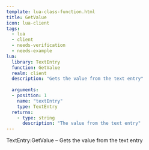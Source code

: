 ```yaml
---
template: lua-class-function.html
title: GetValue
icon: lua-client
tags:
  - lua
  - client
  - needs-verification
  - needs-example
lua:
  library: TextEntry
  function: GetValue
  realm: client
  description: "Gets the value from the text entry"
  
  arguments:
  - position: 1
    name: "textEntry"
    type: TextEntry
  returns:
    - type: string
      description: "The value from the text entry"
---
```


<div class="lua__search__keywords">
TextEntry:GetValue &#x2013; Gets the value from the text entry
</div>
